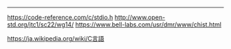 #
---

https://code-reference.com/c/stdio.h
http://www.open-std.org/jtc1/sc22/wg14/
https://www.bell-labs.com/usr/dmr/www/chist.html

https://ja.wikipedia.org/wiki/C言語

